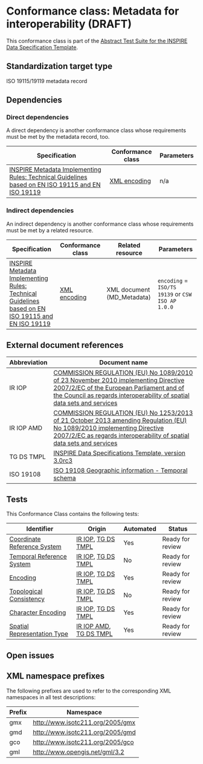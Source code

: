 # Conformance class: Metadata for interoperability (DRAFT)

This conformance class is part of the [Abstract Test Suite for the INSPIRE Data Specification Template](http://inspire.ec.europa.eu/id/ats/data/3.0rc3).

## Standardization target type

ISO 19115/19119 metadata record

## Dependencies

### Direct dependencies

A direct dependency is another conformance class whose requirements must be met by the metadata record, too.

| Specification | Conformance class | Parameters | 
| ------------- | ----------------- | ---------- |
| [INSPIRE Metadata Implementing Rules: Technical Guidelines based on EN ISO 19115 and EN ISO 19119](#ref_TG_MD) | [XML encoding](http://inspire.ec.europa.eu/id/ats/metadata/1.3/iso-19115-19119) | n/a |

### Indirect dependencies

An indirect dependency is another conformance class whose requirements must be met by a related resource.

| Specification | Conformance class | Related resource | Parameters |
| ------------- | ----------------- | ---------------- | ---------- |
| [INSPIRE Metadata Implementing Rules: Technical Guidelines based on EN ISO 19115 and EN ISO 19119](#ref_TG_MD) | [XML encoding](http://inspire.ec.europa.eu/id/ats/metadata/1.3/xml-encoding) | XML document (MD_Metadata) |  `encoding` = `ISO/TS 19139` or `CSW ISO AP 1.0.0` |

## External document references

| Abbreviation | Document name                       |
| ------------ | ----------------------------------- |
| IR IOP <a name="ref_IR_IOP"><a/> | [COMMISSION REGULATION (EU) No 1089/2010 of 23 November 2010 implementing Directive 2007/2/EC of the European Parliament and of the Council as regards interoperability of spatial data sets and services](http://eur-lex.europa.eu/legal-content/EN/TXT/PDF/?uri=OJ:L:2010:323:FULL&from=EN)
| IR IOP AMD <a name="ref_IR_IOP_AMD"></a> | [COMMISSION REGULATION (EU) No 1253/2013 of 21 October 2013 amending Regulation (EU) No 1089/2010 implementing Directive 2007/2/EC as regards interoperability of spatial data sets and services](http://eur-lex.europa.eu/LexUriServ/LexUriServ.do?uri=OJ:L:2013:331:0001:0267:EN:PDF)
| TG DS TMPL <a name="ref_TG_DS_TMPL"></a> | [INSPIRE Data Specifications Template, version 3.0rc3](http://inspire.ec.europa.eu/documents/Data_Specifications/INSPIRE_DataSpecification_Template_v3.0rc3.pdf)
| ISO 19108 <a name="ref_ISO_19108"></a> | [ISO 19108 Geographic information - Temporal schema](http://www.iso.org/iso/catalogue_detail.htm?csnumber=26013)

## Tests

This Conformance Class contains the following tests:

| Identifier                                                        | Origin | Automated | Status   |
| ----------------------------------------------------------------- | ------ | ---------- | -------- |
| [Coordinate Reference System](http://inspire.ec.europa.eu/id/ats/data/3.0rc3/interoperability-metadata/coordinate-reference-system)     | [IR IOP](#ref_IR_IOP), [TG DS TMPL](#ref_TG_DS_IMPL)     |  Yes          | Ready for review    |
| [Temporal Reference System](http://inspire.ec.europa.eu/id/ats/data/3.0rc3/interoperability-metadata/temporal-reference-system)         | [IR IOP](#ref_IR_IOP), [TG DS TMPL](#ref_TG_DS_IMPL)     |  No          | Ready for review    |  
| [Encoding](http://inspire.ec.europa.eu/id/ats/data/3.0rc3/interoperability-metadata/encoding)                             				| [IR IOP](#ref_IR_IOP), [TG DS TMPL](#ref_TG_DS_IMPL)     |  Yes          | Ready for review    |
| [Topological Consistency](http://inspire.ec.europa.eu/id/ats/data/3.0rc3/interoperability-metadata/topological-consistency)             | [IR IOP](#ref_IR_IOP), [TG DS TMPL](#ref_TG_DS_IMPL)     |  No          | Ready for review    |
| [Character Encoding](http://inspire.ec.europa.eu/id/ats/data/3.0rc3/interoperability-metadata/character-encoding)                   	| [IR IOP](#ref_IR_IOP), [TG DS TMPL](#ref_TG_DS_IMPL)     |  Yes          | Ready for review    |  
| [Spatial Representation Type](http://inspire.ec.europa.eu/id/ats/data/3.0rc3/interoperability-metadata/spatial-representation-type)     | [IR IOP AMD](#ref_IR_IOP_AMD), [TG DS TMPL](#ref_TG_DS_IMPL)  | Yes           | Ready for review    |  

## Open issues

## XML namespace prefixes <a name="namespaces"></a>

The following prefixes are used to refer to the corresponding XML namespaces in all test descriptions:

Prefix   | Namespace
-------- | -------------------------------------------------
gmx      | http://www.isotc211.org/2005/gmx
gmd      | http://www.isotc211.org/2005/gmd
gco      | http://www.isotc211.org/2005/gco
gml      | http://www.opengis.net/gml/3.2
